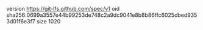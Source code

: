 version https://git-lfs.github.com/spec/v1
oid sha256:0699a3557e44b99253de748c2a9dc9041e8b8b86ffc6025dbed9353d01f6e3f7
size 1020
